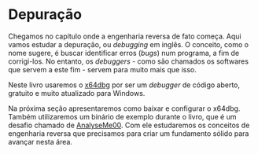 # Depuração

Chegamos no capítulo onde a engenharia reversa de fato começa. Aqui vamos estudar a depuração, ou _debugging_ em inglês. O conceito, como o nome sugere, é buscar identificar erros (_bugs_) num programa, a fim de corrigi-los. No entanto, os _debuggers_ - como são chamados os softwares que servem a este fim - servem para muito mais que isso.

Neste livro usaremos o [x64dbg](https://x64dbg.com/) por ser um _debugger_ de código aberto, gratuito e muito atualizado para Windows.

Na próxima seção apresentaremos como baixar e configurar o x64dbg. Também utilizaremos um binário de exemplo durante o livro, que é um desafio chamado de [AnalyseMe00](https://www.mentebinaria.com.br/forums/topic/446-analyseme-n%C3%ADvel-00/). Com ele estudaremos os conceitos de engenharia reversa que precisamos para criar um fundamento sólido para avançar nesta área.

